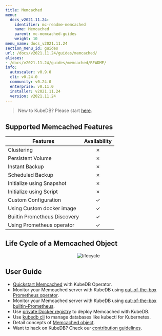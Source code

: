 ```yaml
---
title: Memcached
menu:
  docs_v2021.11.24:
    identifier: mc-readme-memcached
    name: Memcached
    parent: mc-memcached-guides
    weight: 10
menu_name: docs_v2021.11.24
section_menu_id: guides
url: /docs/v2021.11.24/guides/memcached/
aliases:
- /docs/v2021.11.24/guides/memcached/README/
info:
  autoscaler: v0.9.0
  cli: v0.24.0
  community: v0.24.0
  enterprise: v0.11.0
  installer: v2021.11.24
  version: v2021.11.24
---
```


> New to KubeDB? Please start [here](/docs/v2021.11.24/README).

## Supported Memcached Features

| Features                     | Availability |
| ---------------------------- | :----------: |
| Clustering                   |   &#10007;   |
| Persistent Volume            |   &#10007;   |
| Instant Backup               |   &#10007;   |
| Scheduled Backup             |   &#10007;   |
| Initialize using Snapshot    |   &#10007;   |
| Initialize using Script      |   &#10007;   |
| Custom Configuration         |   &#10003;   |
| Using Custom docker image    |   &#10003;   |
| Builtin Prometheus Discovery |   &#10003;   |
| Using Prometheus operator    |   &#10003;   |

## Life Cycle of a Memcached Object

<p align="center">
  <img alt="lifecycle"  src="/docs/v2021.11.24/images/memcached/memcached-lifecycle.png">
</p>

## User Guide

- [Quickstart Memcached](/docs/v2021.11.24/guides/memcached/quickstart/quickstart) with KubeDB Operator.
- Monitor your Memcached server with KubeDB using [out-of-the-box Prometheus operator](/docs/v2021.11.24/guides/memcached/monitoring/using-prometheus-operator).
- Monitor your Memcached server with KubeDB using [out-of-the-box builtin-Prometheus](/docs/v2021.11.24/guides/memcached/monitoring/using-builtin-prometheus).
- Use [private Docker registry](/docs/v2021.11.24/guides/memcached/private-registry/using-private-registry) to deploy Memcached with KubeDB.
- Use [kubedb cli](/docs/v2021.11.24/guides/memcached/cli/cli) to manage databases like kubectl for Kubernetes.
- Detail concepts of [Memcached object](/docs/v2021.11.24/guides/memcached/concepts/memcached).
- Want to hack on KubeDB? Check our [contribution guidelines](/docs/v2021.11.24/CONTRIBUTING).
